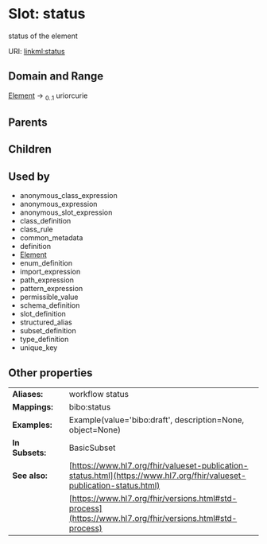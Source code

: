 
# Slot: status


status of the element

URI: [linkml:status](https://w3id.org/linkml/status)


## Domain and Range

[Element](Element.md) &#8594;  <sub>0..1</sub> uriorcurie

## Parents


## Children


## Used by

 * anonymous_class_expression
 * anonymous_expression
 * anonymous_slot_expression
 * class_definition
 * class_rule
 * common_metadata
 * definition
 * [Element](Element.md)
 * enum_definition
 * import_expression
 * path_expression
 * pattern_expression
 * permissible_value
 * schema_definition
 * slot_definition
 * structured_alias
 * subset_definition
 * type_definition
 * unique_key

## Other properties

|  |  |  |
| --- | --- | --- |
| **Aliases:** | | workflow status |
| **Mappings:** | | bibo:status |
| **Examples:** | | Example(value='bibo:draft', description=None, object=None) |
| **In Subsets:** | | BasicSubset |
| **See also:** | | [https://www.hl7.org/fhir/valueset-publication-status.html](https://www.hl7.org/fhir/valueset-publication-status.html) |
|  | | [https://www.hl7.org/fhir/versions.html#std-process](https://www.hl7.org/fhir/versions.html#std-process) |

